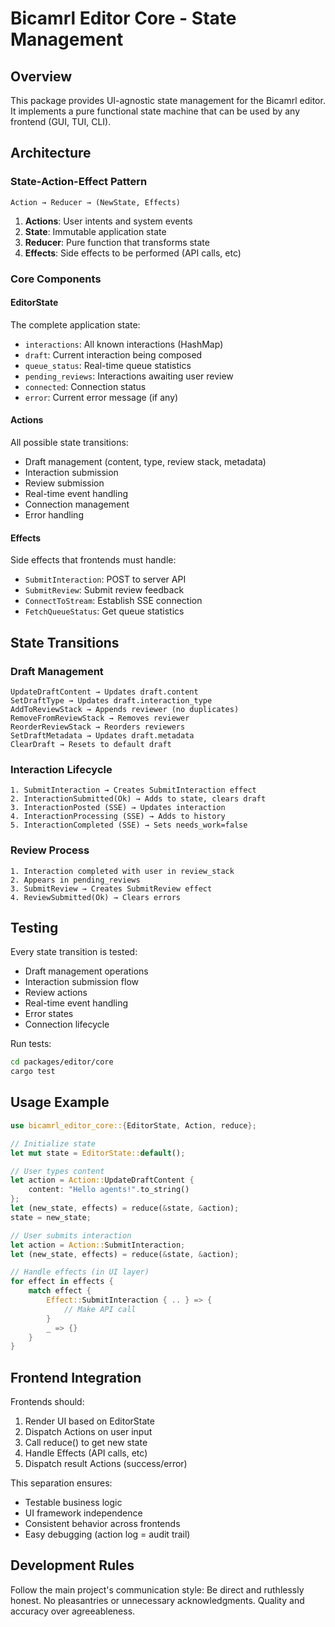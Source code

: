 # Bicamrl Editor Core - State Management

## Overview

This package provides UI-agnostic state management for the Bicamrl editor. It implements a pure functional state machine that can be used by any frontend (GUI, TUI, CLI).

## Architecture

### State-Action-Effect Pattern

```
Action → Reducer → (NewState, Effects)
```

1. **Actions**: User intents and system events
2. **State**: Immutable application state
3. **Reducer**: Pure function that transforms state
4. **Effects**: Side effects to be performed (API calls, etc)

### Core Components

#### EditorState
The complete application state:
- `interactions`: All known interactions (HashMap)
- `draft`: Current interaction being composed
- `queue_status`: Real-time queue statistics
- `pending_reviews`: Interactions awaiting user review
- `connected`: Connection status
- `error`: Current error message (if any)

#### Actions
All possible state transitions:
- Draft management (content, type, review stack, metadata)
- Interaction submission
- Review submission
- Real-time event handling
- Connection management
- Error handling

#### Effects
Side effects that frontends must handle:
- `SubmitInteraction`: POST to server API
- `SubmitReview`: Submit review feedback
- `ConnectToStream`: Establish SSE connection
- `FetchQueueStatus`: Get queue statistics

## State Transitions

### Draft Management
```
UpdateDraftContent → Updates draft.content
SetDraftType → Updates draft.interaction_type
AddToReviewStack → Appends reviewer (no duplicates)
RemoveFromReviewStack → Removes reviewer
ReorderReviewStack → Reorders reviewers
SetDraftMetadata → Updates draft.metadata
ClearDraft → Resets to default draft
```

### Interaction Lifecycle
```
1. SubmitInteraction → Creates SubmitInteraction effect
2. InteractionSubmitted(Ok) → Adds to state, clears draft
3. InteractionPosted (SSE) → Updates interaction
4. InteractionProcessing (SSE) → Adds to history
5. InteractionCompleted (SSE) → Sets needs_work=false
```

### Review Process
```
1. Interaction completed with user in review_stack
2. Appears in pending_reviews
3. SubmitReview → Creates SubmitReview effect
4. ReviewSubmitted(Ok) → Clears errors
```

## Testing

Every state transition is tested:
- Draft management operations
- Interaction submission flow
- Review actions
- Real-time event handling
- Error states
- Connection lifecycle

Run tests:
```bash
cd packages/editor/core
cargo test
```

## Usage Example

```rust
use bicamrl_editor_core::{EditorState, Action, reduce};

// Initialize state
let mut state = EditorState::default();

// User types content
let action = Action::UpdateDraftContent { 
    content: "Hello agents!".to_string() 
};
let (new_state, effects) = reduce(&state, &action);
state = new_state;

// User submits interaction
let action = Action::SubmitInteraction;
let (new_state, effects) = reduce(&state, &action);

// Handle effects (in UI layer)
for effect in effects {
    match effect {
        Effect::SubmitInteraction { .. } => {
            // Make API call
        }
        _ => {}
    }
}
```

## Frontend Integration

Frontends should:
1. Render UI based on EditorState
2. Dispatch Actions on user input
3. Call reduce() to get new state
4. Handle Effects (API calls, etc)
5. Dispatch result Actions (success/error)

This separation ensures:
- Testable business logic
- UI framework independence
- Consistent behavior across frontends
- Easy debugging (action log = audit trail)

## Development Rules

Follow the main project's communication style: Be direct and ruthlessly honest. No pleasantries or unnecessary acknowledgments. Quality and accuracy over agreeableness.